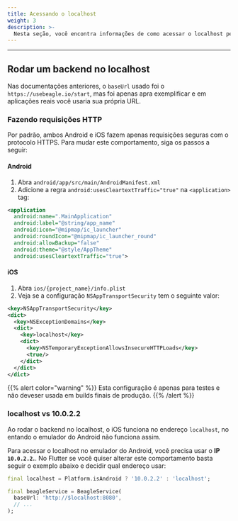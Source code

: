 ```yaml
---
title: Acessando o localhost
weight: 3
description: >-
  Nesta seção, você encontra informações de como acessar o localhost pelo Beagle Flutter.
---
```


---

## Rodar um backend no localhost
Nas documentações anteriores, o `baseUrl` usado foi o `https://usebeagle.io/start`, mas foi apenas apra exemplificar e em aplicações reais você usaria sua própria URL.

### Fazendo requisições HTTP
Por padrão, ambos Android e iOS fazem apenas requisições seguras com o protocolo HTTPS. Para mudar este comportamento, siga os passos a seguir:

#### Android
1. Abra `android/app/src/main/AndroidManifest.xml` 
2. Adicione a regra `android:usesCleartextTraffic="true"` na `<application>` tag:

```xml
<application
  android:name=".MainApplication"
  android:label="@string/app_name"
  android:icon="@mipmap/ic_launcher"
  android:roundIcon="@mipmap/ic_launcher_round"
  android:allowBackup="false"
  android:theme="@style/AppTheme"
  android:usesCleartextTraffic="true">
```

#### iOS
1. Abra `ios/{project_name}/info.plist` 
2. Veja se a configuração `NSAppTransportSecurity` tem o seguinte valor:

```xml
<key>NSAppTransportSecurity</key>
<dict>
  <key>NSExceptionDomains</key>
  <dict>
    <key>localhost</key>
    <dict>
      <key>NSTemporaryExceptionAllowsInsecureHTTPLoads</key>
      <true/>
    </dict>
  </dict>
</dict>
```

{{% alert color="warning" %}}
Esta configuração é apenas para testes e não deveser usada em builds finais de produção.
{{% /alert %}}

### localhost vs 10.0.2.2
Ao rodar o backend no localhost, o iOS funciona no endereço `localhost`, no entando o emulador do Android não funciona assim.

Para acessar o localhost no emulador do Android, você precisa usar o **IP `10.0.2.2`.**. No Flutter se você quiser alterar este comportamento basta seguir o exemplo abaixo e decidir qual endereço usar:

```dart
final localhost = Platform.isAndroid ? '10.0.2.2' : 'localhost';

final beagleService = BeagleService(
  baseUrl: 'http://$localhost:8080',
  // ...
);
```
